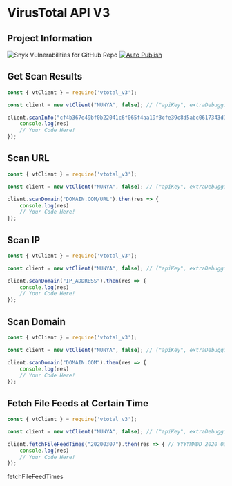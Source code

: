 # VirusTotal API V3

## Project Information
![Snyk Vulnerabilities for GitHub Repo](https://img.shields.io/snyk/vulnerabilities/github/MaximKing1/VTAPI_V3)
[![Auto Publish](https://github.com/MaximKing1/VTAPI_V3/actions/workflows/publish.yml/badge.svg)](https://github.com/MaximKing1/VTAPI_V3/actions/workflows/publish.yml)

## Get Scan Results
```js
const { vtClient } = require('vtotal_v3');

const client = new vtClient("NUNYA", false); // ("apiKey", extraDebuggingMode <true | false>) 

client.scanInfo("cf4b367e49bf0b22041c6f065f4aa19f3cfe39c8d5abc0617343d1a66c6a26f5").then(res => {
    console.log(res)
    // Your Code Here!
});
```

## Scan URL
```js
const { vtClient } = require('vtotal_v3');

const client = new vtClient("NUNYA", false); // ("apiKey", extraDebuggingMode <true | false>) 

client.scanDomain("DOMAIN.COM/URL").then(res => {
    console.log(res)
    // Your Code Here!
});
```

## Scan IP
```js
const { vtClient } = require('vtotal_v3');

const client = new vtClient("NUNYA", false); // ("apiKey", extraDebuggingMode <true | false>) 

client.scanDomain("IP_ADDRESS").then(res => {
    console.log(res)
    // Your Code Here!
});
```

## Scan Domain
```js
const { vtClient } = require('vtotal_v3');

const client = new vtClient("NUNYA", false); // ("apiKey", extraDebuggingMode <true | false>) 

client.scanDomain("DOMAIN.COM").then(res => {
    console.log(res)
    // Your Code Here!
});
```

## Fetch File Feeds at Certain Time
```js
const { vtClient } = require('vtotal_v3');

const client = new vtClient("NUNYA", false); // ("apiKey", extraDebuggingMode <true | false>) 

client.fetchFileFeedTimes("20200307").then(res => { // YYYYMMDD 2020 03 07 etc
    console.log(res)
    // Your Code Here!
});
```

fetchFileFeedTimes